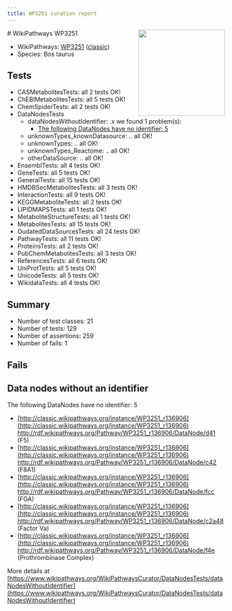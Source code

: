 ```yaml
---
title: WP3251 curation report
---
```


<img style="float: right; width: 200px" src="https://upload.wikimedia.org/wikipedia/commons/thumb/8/83/Wplogo_with_text_500.png/640px-Wplogo_with_text_500.png" />
# WikiPathways WP3251

* WikiPathways: [WP3251](https://wikipathways.org/pathways/WP3251) ([classic](https://classic.wikipathways.org/instance/WP3251))
* Species: Bos taurus
## Tests
* CASMetabolitesTests: all 2 tests OK!
* ChEBIMetabolitesTests: all 5 tests OK!
* ChemSpiderTests: all 2 tests OK!
* DataNodesTests
    * dataNodesWithoutIdentifier: .x we found 1 problem(s):
        * [The following DataNodes have no identifier: 5](#d2d32fa4)
    * unknownTypes_knownDatasource: .. all OK!
    * unknownTypes: .. all OK!
    * unknownTypes_Reactome: .. all OK!
    * otherDataSource: .. all OK!
* EnsemblTests: all 4 tests OK!
* GeneTests: all 5 tests OK!
* GeneralTests: all 15 tests OK!
* HMDBSecMetabolitesTests: all 3 tests OK!
* InteractionTests: all 9 tests OK!
* KEGGMetaboliteTests: all 2 tests OK!
* LIPIDMAPSTests: all 1 tests OK!
* MetaboliteStructureTests: all 1 tests OK!
* MetabolitesTests: all 15 tests OK!
* OudatedDataSourcesTests: all 24 tests OK!
* PathwayTests: all 11 tests OK!
* ProteinsTests: all 2 tests OK!
* PubChemMetabolitesTests: all 3 tests OK!
* ReferencesTests: all 6 tests OK!
* UniProtTests: all 5 tests OK!
* UnicodeTests: all 5 tests OK!
* WikidataTests: all 4 tests OK!


## Summary

* Number of test classes: 21
* Number of tests: 129
* Number of assertions: 259
* Number of fails: 1

## Fails

<a name="d2d32fa4" />

## Data nodes without an identifier

The following DataNodes have no identifier: 5

* [http://classic.wikipathways.org/instance/WP3251_r136906](http://classic.wikipathways.org/instance/WP3251_r136906) http://rdf.wikipathways.org/Pathway/WP3251_r136906/DataNode/d41 (F5)
* [http://classic.wikipathways.org/instance/WP3251_r136906](http://classic.wikipathways.org/instance/WP3251_r136906) http://rdf.wikipathways.org/Pathway/WP3251_r136906/DataNode/c42 (F8A1)
* [http://classic.wikipathways.org/instance/WP3251_r136906](http://classic.wikipathways.org/instance/WP3251_r136906) http://rdf.wikipathways.org/Pathway/WP3251_r136906/DataNode/fcc (FGA)
* [http://classic.wikipathways.org/instance/WP3251_r136906](http://classic.wikipathways.org/instance/WP3251_r136906) http://rdf.wikipathways.org/Pathway/WP3251_r136906/DataNode/c2a48 (Factor Va)
* [http://classic.wikipathways.org/instance/WP3251_r136906](http://classic.wikipathways.org/instance/WP3251_r136906) http://rdf.wikipathways.org/Pathway/WP3251_r136906/DataNode/f4e (Prothrombinase Complex)


More details at [https://www.wikipathways.org/WikiPathwaysCurator/DataNodesTests/dataNodesWithoutIdentifier](https://www.wikipathways.org/WikiPathwaysCurator/DataNodesTests/dataNodesWithoutIdentifier)

